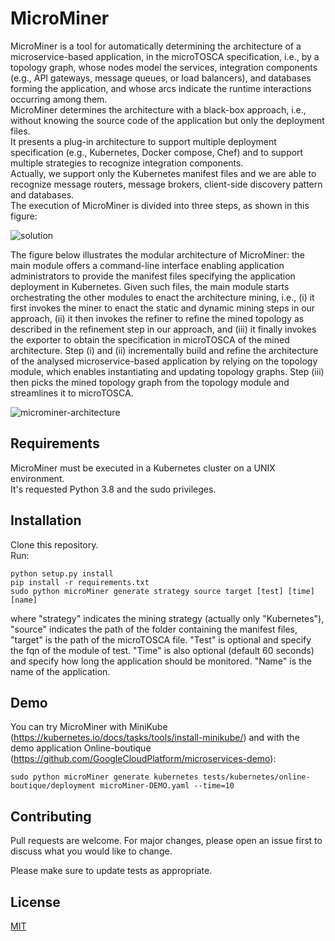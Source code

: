 # MicroMiner
MicroMiner is a tool for automatically determining the architecture of a microservice-based application, in the microTOSCA specification, i.e., by a topology graph, whose nodes model the services, integration components (e.g., API gateways, message queues, or load balancers), and databases forming the application, and whose arcs indicate the runtime interactions occurring among them.  
MicroMiner determines the architecture with a black-box approach, i.e., without knowing the source code of the application but only the deployment files.  
It presents a plug-in architecture to support multiple deployment specification (e.g., Kubernetes, Docker compose, Chef) and to support multiple strategies to recognize integration components.  
Actually, we support only the Kubernetes manifest files and we are able to recognize message routers, message brokers, client-side discovery pattern and databases.  
The execution of MicroMiner is divided into three steps, as shown in this figure:  

![solution](https://user-images.githubusercontent.com/44097586/86887448-d66b4c80-c0f8-11ea-9575-0a3c4f2314e4.png)

The figure below illustrates the modular architecture of MicroMiner: the main module offers a command-line interface enabling application administrators to provide the manifest files specifying the application deployment in Kubernetes. Given such files, the main module starts orchestrating the other modules to enact the architecture mining, i.e., (i) it first invokes the miner to enact the static and dynamic mining steps in our approach, (ii) it then invokes the refiner to refine the mined topology as described in the refinement step in our approach, and (iii) it finally invokes the exporter to obtain the specification in microTOSCA of the mined architecture. Step (i) and (ii) incrementally build and refine the architecture of the analysed microservice-based application by relying on the topology module, which enables instantiating and updating topology graphs. Step (iii) then picks the mined topology graph from the topology module and streamlines it to microTOSCA.

![microminer-architecture](https://user-images.githubusercontent.com/44097586/86887621-1f230580-c0f9-11ea-9b42-9ce864346c1d.png)

## Requirements
MicroMiner must be executed in a Kubernetes cluster on a UNIX environment.    
It's requested Python 3.8 and the sudo privileges.  

## Installation
Clone this repository.  
Run:  
```
python setup.py install  
pip install -r requirements.txt  
sudo python microMiner generate strategy source target [test] [time] [name]
```
where "strategy" indicates the mining strategy (actually only "Kubernetes"), "source" indicates the path of the folder containing the manifest files, "target" is the path of the microTOSCA file. "Test" is optional and specify the fqn of the module of test. "Time" is also optional (default 60 seconds) and specify how long the application should be monitored. "Name" is the name of the application.

## Demo
You can try MicroMiner with MiniKube (https://kubernetes.io/docs/tasks/tools/install-minikube/) and with the demo application Online-boutique (https://github.com/GoogleCloudPlatform/microservices-demo):
```
sudo python microMiner generate kubernetes tests/kubernetes/online-boutique/deployment microMiner-DEMO.yaml --time=10
```

## Contributing
Pull requests are welcome. For major changes, please open an issue first to discuss what you would like to change.

Please make sure to update tests as appropriate.

## License
[MIT](https://choosealicense.com/licenses/mit/)
